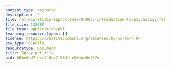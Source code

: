 ```yaml
---
content_type: resource
description: ''
file: /ol-ocw-studio-app/courses/9-00sc-introduction-to-psychology-fall-2011/60be0ed7ecd76bc7981de50aac6e357e_qZdm4mpQA_8.pdf
file_size: 133689
file_type: application/pdf
learning_resource_types: []
license: https://creativecommons.org/licenses/by-nc-sa/4.0/
ocw_type: OCWFile
resourcetype: Document
title: 3play pdf file
uid: 60be0ed7-ecd7-6bc7-981d-e50aac6e357e
---
```

